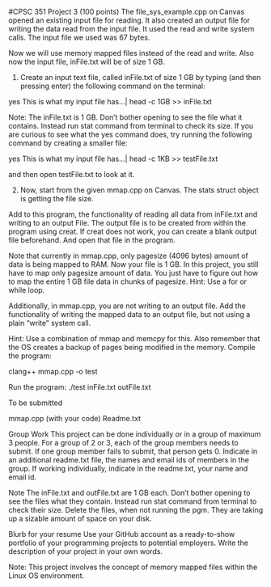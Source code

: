 #CPSC 351 Project 3 (100 points)
The file_sys_example.cpp on Canvas opened an existing input file for reading. It also created an output file for writing the data read from the input file. It used the read and write system calls. The input file we used was 67 bytes.

Now we will use memory mapped files instead of the read and write. Also now the input file, inFile.txt will be of size 1 GB.

1. Create an input text file, called inFile.txt of size 1 GB by typing (and then pressing enter) the following command on the terminal:

yes This is what my input file has...| head -c 1GB >> inFile.txt

Note: The inFile.txt is 1 GB. Don’t bother opening to see the file what it contains. Instead run stat command from terminal to check its size. If you are curious to see what the yes command does, try running the following command by creating a smaller file:

yes This is what my input file has...| head -c 1KB >> testFile.txt

and then open testFile.txt to look at it.

2. Now, start from the given mmap.cpp on Canvas. The stats struct object is getting the file size.

Add to this program, the functionality of reading all data from inFile.txt and writing to an output File. 
The output file is to be created from within the program using creat. If creat does not work, you can create a blank output file beforehand. 
And open that file in the program.

Note that currently in mmap.cpp, only pagesize (4096 bytes) amount of data is being mapped to RAM. Now your file is 1 GB. 
In this project, you still have to map only pagesize amount of data. 
You just have to figure out how to map the entire 1 GB file data in chunks of pagesize. Hint: Use a for or while loop.

Additionally, in mmap.cpp, you are not writing to an output file. 
Add the functionality of writing the mapped data to an output file, but not using a plain “write” system call.

Hint: Use a combination of mmap and memcpy for this. Also remember that the OS creates a backup of pages being modified in the memory.
Compile the program:

clang++ mmap.cpp -o test

Run the program:
./test inFile.txt outFile.txt

To be submitted

mmap.cpp (with your code)
Readme.txt

Group Work
This project can be done individually or in a group of maximum 3 people. 
For a group of 2 or 3, each of the group members needs to submit. 
If one group member fails to submit, that person gets 0. 
Indicate in an additional readme.txt file, the names and email ids of members in the group. 
If working individually, indicate in the readme.txt, your name and email id.

Note
The inFile.txt and outFile.txt are 1 GB each. 
Don’t bother opening to see the files what they contain. 
Instead run stat command from terminal to check their size. 
Delete the files, when not running the pgm. 
They are taking up a sizable amount of space on your disk.

Blurb for your resume
Use your GitHub account as a ready-to-show portfolio of your programming projects to potential employers. Write the description of your project in your own words.

Note: This project involves the concept of memory mapped files within the Linux OS environment.
